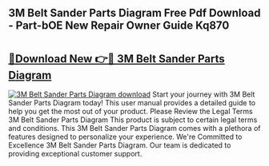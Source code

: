 ## 3M Belt Sander Parts Diagram Free Pdf Download - Part-bOE New Repair Owner Guide Kq870

# <h2><a href="http://dfoud3.blite.top/?on=3M+Belt+Sander+Parts+Diagram">🔗Download New 👉🔴 3M Belt Sander Parts Diagram</a></h2>

[![3M Belt Sander Parts Diagram download](https://i.imgur.com/lujVjoI.png)](http://dfoud3.blite.top/?on=3M+Belt+Sander+Parts+Diagram)
Start your journey with 3M Belt Sander Parts Diagram today! This user manual provides a detailed guide to help you get the most out of your product. Please Review the Legal Terms 3M Belt Sander Parts Diagram This product is subject to certain legal terms and conditions. This 3M Belt Sander Parts Diagram comes with a plethora of features designed to personalize your experience. We're Committed to Excellence 3M Belt Sander Parts Diagram. Our team is dedicated to providing exceptional customer support.

